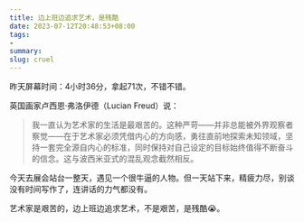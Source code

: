 ```yaml
---
title: 边上班边追求艺术，是残酷
date: 2023-07-12T20:48:53+08:00
tags:
- 
summary: 
slug: cruel
---
```


昨天屏幕时间：4小时36分，拿起71次，不错不错。

英国画家卢西恩·弗洛伊德（Lucian Freud）说：

> 我一直认为艺术家的生活是最艰苦的。这种严苛——并非总能被外界观察者察觉——在于艺术家必须凭借内心的方向感，勇往直前地探索未知领域，坚持一套完全源自内心的标准，同时保持对自己设定的目标始终值得不断奋斗的信念。这与波西米亚式的混乱观念截然相反。

今天去展会站台一整天，遇见一个很牛逼的人物。但一天站下来，精疲力尽，别谈没有时间写作了，连讲话的力气都没有。

艺术家是艰苦的，边上班边追求艺术，不是艰苦，是残酷😭。